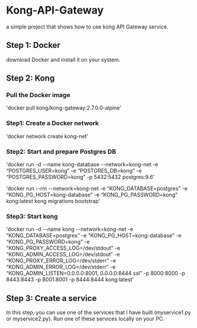 # Kong-API-Gateway
 a simple project that shows how to use kong API Gateway service.
## Step 1: Docker
download Docker and install it on your system.
## Step 2: Kong
### Pull the Docker image

'docker pull kong/kong-gateway:2.7.0.0-alpine'

### Step1: Create a Docker network

'docker network create kong-net'

### Step2: Start and prepare Postgres DB

'docker run -d --name kong-database --network=kong-net -e “POSTGRES_USER=kong” -e “POSTGRES_DB=kong” -e “POSTGRES_PASSWORD=kong” -p 5432:5432 postgres:9.6'

'docker run --rm --network=kong-net -e “KONG_DATABASE=postgres” -e “KONG_PG_HOST=kong-database” -e “KONG_PG_PASSWORD=kong” kong:latest kong migrations bootstrap'

### Step3: Start kong

'docker run -d --name kong --network=kong-net -e “KONG_DATABASE=postgres” -e “KONG_PG_HOST=kong-database” -e “KONG_PG_PASSWORD=kong” -e “KONG_PROXY_ACCESS_LOG=/dev/stdout” -e “KONG_ADMIN_ACCESS_LOG=/dev/stdout” -e “KONG_PROXY_ERROR_LOG=/dev/stderr” -e “KONG_ADMIN_ERROR_LOG=/dev/stderr” -e “KONG_ADMIN_LISTEN=0.0.0.0:8001, 0.0.0.0:8444 ssl” -p 8000:8000 -p 8443:8443 -p 8001:8001 -p 8444:8444 kong:latest'
## Step 3: Create a service
In this step, you can use one of the services that I have built (myservice1.py or myservice2.py). Run one of these services locally on your PC.